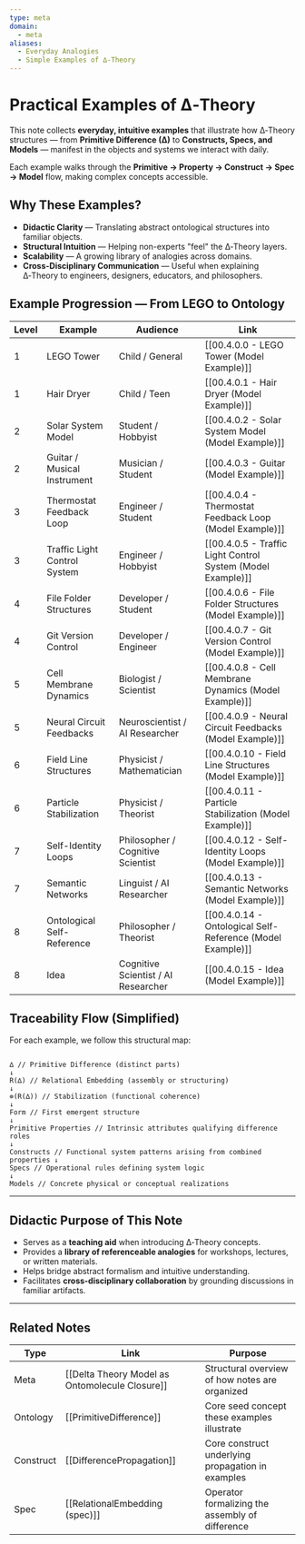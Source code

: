 ```yaml
---
type: meta
domain:
  - meta
aliases:
  - Everyday Analogies
  - Simple Examples of ∆-Theory
---
```


# Practical Examples of ∆‑Theory

This note collects **everyday, intuitive examples** that illustrate how ∆‑Theory structures — from **Primitive Difference (∆)** to **Constructs, Specs, and Models** — manifest in the objects and systems we interact with daily.

Each example walks through the **Primitive → Property → Construct → Spec → Model** flow, making complex concepts accessible.

## Why These Examples?

- **Didactic Clarity** — Translating abstract ontological structures into familiar objects.
- **Structural Intuition** — Helping non-experts "feel" the ∆‑Theory layers.
- **Scalability** — A growing library of analogies across domains.
- **Cross-Disciplinary Communication** — Useful when explaining ∆‑Theory to engineers, designers, educators, and philosophers.


## Example Progression — From LEGO to Ontology

| Level | Example                      | Audience                            | Link                                                        |
| ----- | ---------------------------- | ----------------------------------- | ----------------------------------------------------------- |
| 1     | LEGO Tower                   | Child / General                     | [[00.4.0.0 - LEGO Tower (Model Example)]]                   |
| 1     | Hair Dryer                   | Child / Teen                        | [[00.4.0.1 - Hair Dryer (Model Example)]]                   |
| 2     | Solar System Model           | Student / Hobbyist                  | [[00.4.0.2 - Solar System Model (Model Example)]]           |
| 2     | Guitar / Musical Instrument  | Musician / Student                  | [[00.4.0.3 - Guitar (Model Example)]]                       |
| 3     | Thermostat Feedback Loop     | Engineer / Student                  | [[00.4.0.4 - Thermostat Feedback Loop (Model Example)]]     |
| 3     | Traffic Light Control System | Engineer / Hobbyist                 | [[00.4.0.5 - Traffic Light Control System (Model Example)]] |
| 4     | File Folder Structures       | Developer / Student                 | [[00.4.0.6 - File Folder Structures (Model Example)]]       |
| 4     | Git Version Control          | Developer / Engineer                | [[00.4.0.7 - Git Version Control (Model Example)]]          |
| 5     | Cell Membrane Dynamics       | Biologist / Scientist               | [[00.4.0.8 - Cell Membrane Dynamics (Model Example)]]       |
| 5     | Neural Circuit Feedbacks     | Neuroscientist / AI Researcher      | [[00.4.0.9 - Neural Circuit Feedbacks (Model Example)]]     |
| 6     | Field Line Structures        | Physicist / Mathematician           | [[00.4.0.10 - Field Line Structures (Model Example)]]       |
| 6     | Particle Stabilization       | Physicist / Theorist                | [[00.4.0.11 - Particle Stabilization (Model Example)]]      |
| 7     | Self-Identity Loops          | Philosopher / Cognitive Scientist   | [[00.4.0.12 - Self-Identity Loops (Model Example)]]         |
| 7     | Semantic Networks            | Linguist / AI Researcher            | [[00.4.0.13 - Semantic Networks (Model Example)]]           |
| 8     | Ontological Self-Reference   | Philosopher / Theorist              | [[00.4.0.14 - Ontological Self-Reference (Model Example)]]  |
| 8     | Idea                         | Cognitive Scientist / AI Researcher | [[00.4.0.15 - Idea (Model Example)]]                                                           |

## Traceability Flow (Simplified)

For each example, we follow this structural map:

```

∆ // Primitive Difference (distinct parts)
↓
R(∆) // Relational Embedding (assembly or structuring)
↓ 
⊚(R(∆)) // Stabilization (functional coherence)
↓ 
Form // First emergent structure
↓ 
Primitive Properties // Intrinsic attributes qualifying difference roles 
↓ 
Constructs // Functional system patterns arising from combined properties ↓ 
Specs // Operational rules defining system logic 
↓ 
Models // Concrete physical or conceptual realizations

```

---

## Didactic Purpose of This Note

- Serves as a **teaching aid** when introducing ∆‑Theory concepts.
- Provides a **library of referenceable analogies** for workshops, lectures, or written materials.
- Helps bridge abstract formalism and intuitive understanding.
- Facilitates **cross-disciplinary collaboration** by grounding discussions in familiar artifacts.

---

## Related Notes

|Type|Link|Purpose|
|---|---|---|
|Meta|[[Delta Theory Model as Ontomolecule Closure]]|Structural overview of how notes are organized|
|Ontology|[[PrimitiveDifference]]|Core seed concept these examples illustrate|
|Construct|[[DifferencePropagation]]|Core construct underlying propagation in examples|
|Spec|[[RelationalEmbedding (spec)]]|Operator formalizing the assembly of difference|